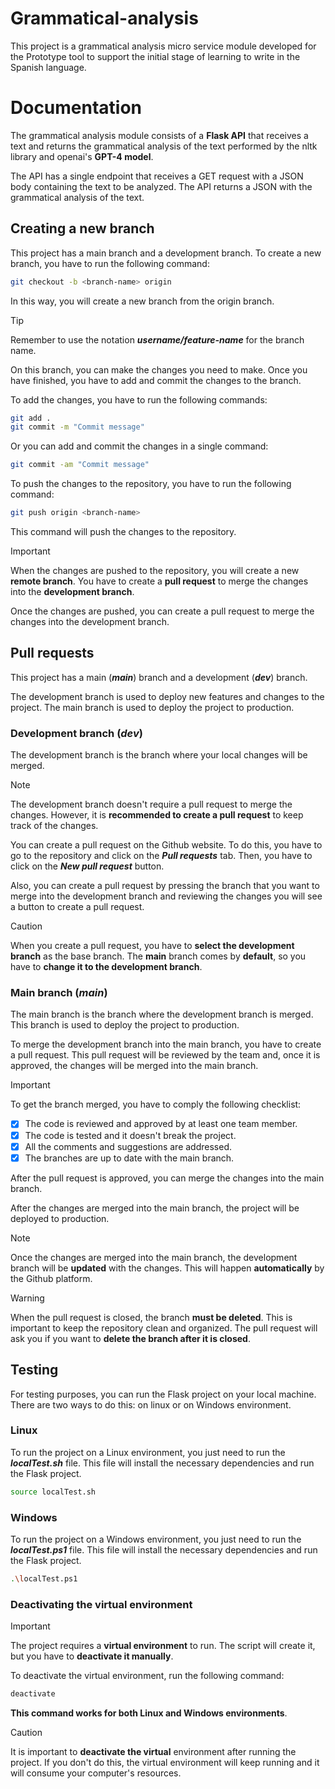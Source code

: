# Grammatical-analysis

This project is a grammatical analysis micro service module developed for the Prototype tool to support the initial stage of learning to write in the Spanish language.

# Documentation

The grammatical analysis module consists of a **Flask API** that receives a text and returns the grammatical analysis of the text performed by the nltk library and openai's **GPT-4 model**. 

The API has a single endpoint that receives a GET request with a JSON body containing the text to be analyzed. The API returns a JSON with the grammatical analysis of the text.

## Creating a new branch

This project has a main branch and a development branch. To create a new branch, you have to run the following command:

```bash
git checkout -b <branch-name> origin
```

In this way, you will create a new branch from the origin branch.

> [!TIP]
> Remember to use the notation ***username/feature-name*** for the branch name.

On this branch, you can make the changes you need to make. Once you have finished, you have to add and commit the changes to the branch.

To add the changes, you have to run the following commands:

```bash
git add .
git commit -m "Commit message"
```

Or you can add and commit the changes in a single command:

```bash
git commit -am "Commit message"
```

To push the changes to the repository, you have to run the following command:

```bash
git push origin <branch-name>
```

This command will push the changes to the repository. 

> [!IMPORTANT]
> When the changes are pushed to the repository, you will create a new **remote branch**. You have to create a **pull request** to merge the changes into the **development branch**.

Once the changes are pushed, you can create a pull request to merge the changes into the development branch.

## Pull requests

This project has a main (***main***) branch and a development (***dev***) branch.

The development branch is used to deploy new features and changes to the project. The main branch is used to deploy the project to production.

### Development branch (***dev***)

The development branch is the branch where your local changes will be merged. 

> [!NOTE]
> The development branch doesn't require a pull request to merge the changes. However, it is **recommended to create a pull request** to keep track of the changes.

You can create a pull request on the Github website. To do this, you have to go to the repository and click on the ***Pull requests*** tab. Then, you have to click on the ***New pull request*** button.

Also, you can create a pull request by pressing the branch that you want to merge into the development branch and reviewing the changes you will see a button to create a pull request.

> [!CAUTION]
> When you create a pull request, you have to **select the development branch** as the base branch. The **main** branch comes by **default**, so you have to **change it to the development branch**.

### Main branch (***main***)

The main branch is the branch where the development branch is merged. This branch is used to deploy the project to production.

To merge the development branch into the main branch, you have to create a pull request. This pull request will be reviewed by the team and, once it is approved, the changes will be merged into the main branch.

> [!IMPORTANT]
> To get the branch merged, you have to comply the following checklist:
> - [x] The code is reviewed and approved by at least one team member.
> - [x] The code is tested and it doesn't break the project.
> - [x] All the comments and suggestions are addressed.
> - [x] The branches are up to date with the main branch.

After the pull request is approved, you can merge the changes into the main branch.

After the changes are merged into the main branch, the project will be deployed to production.

> [!NOTE]
> Once the changes are merged into the main branch, the development branch will be **updated** with the changes. This will happen **automatically** by the Github platform.

> [!WARNING]
> When the pull request is closed, the branch **must be deleted**. This is important to keep the repository clean and organized. The pull request will ask you if you want to **delete the branch after it is closed**.

## Testing

For testing purposes, you can run the Flask project on your local machine. There are two ways to do this: on linux or on Windows environment.

### Linux

To run the project on a Linux environment, you just need to run the ***localTest.sh*** file. This file will install the necessary dependencies and run the Flask project.

```bash
source localTest.sh
```
### Windows

To run the project on a Windows environment, you just need to run the ***localTest.ps1*** file. This file will install the necessary dependencies and run the Flask project.

```bash
.\localTest.ps1
```

### Deactivating the virtual environment

> [!IMPORTANT]
> The project requires a **virtual environment** to run. The script will create it, but you have to **deactivate it manually**.
>
> To deactivate the virtual environment, run the following command:
> ```bash
> deactivate
> ```
> **This command works for both Linux and Windows environments**.

> [!CAUTION]
> It is important to **deactivate the virtual** environment after running the project. If you don't do this, the virtual environment will keep running and it will consume your computer's resources.